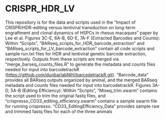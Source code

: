 # CRISPR_HDR_LV
This repository is for the data and scripts used in the “Impact of CRISPR/HDR-editing versus lentiviral transduction on long-term engraftment and clonal dynamics of HSPCs in rhesus macaques” paper by Lee et al.
Figures 3C-E, 6A-B, 6D-E, 7A-F (Extracted Barcodes and Counts):
Within “Scripts”, “BARseq_scripts_for_HDR_barcode_extraction” and “BARseq_scripts_for_LV_barcode_extraction” contain all code scripts and sample run.txt files for HDR and lentiviral genetic barcode extraction, respectively. Outputs from these scripts are merged via “merge_barseq_counts_files.R” to generate the metadata and counts files needed for input into barcodetrackR (https://github.com/dunbarlabNIH/barcodetrackR.git). “Barcode_data” provides all BARseq outputs organized by animal, and the merged BARseq metadata and counts files needed for input into barcodetrackR.
Figures 3A-D, 5A-B (Editing Efficiency):
Within “Scripts”, “Miseq_trim.swarm” contains the script used to trim the original fastq files, and “crispresso_CD33_editing_efficiency.swarm” contains a sample swarm file for running crispresso.
“CD33_EditingEfficiency_Data” provides sample raw and trimmed fastq files for each of the three animals
